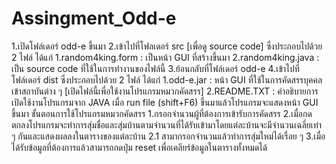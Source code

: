 # Assingment_Odd-e

1.เปิดโฟล์เดอร์ odd-e ขึ้นมา
2.เข้าไปที่โฟลเดอร์ src [เพื่อดู source code]
  ซึ่งประกอบไปด้วย 2 ไฟล์
  ได้แก่ 1.random4king.form : เป็นหน้า GUI ที่สร้างขึ้นมา
       2.random4king.java : เป็น source code ที่ใช้ในการทำงานของไฟล์นี้
3.ย้อนกลับที่โฟล์เดอร์ odd-e
4.เข้าไปที่โฟล์เดอร์ dist
  ซึ่งประกอบไปด้วย 2 ไฟล์
  ได้แก่ 1.odd-e.jar : หน้า GUI ที่ใช้ในการคัดสรรบุคคลเข้าสถาบันต่าง ๆ [เปิดไฟล์นี้เพื่อใช้งานโปรแกรมหมวกคัดสรร]
       2.README.TXT : คำอธิบายการเปิดใช้งานโปรแกรมจาก JAVA
เมื่อ run file (shift+F6) ขึ้นมาแล้วโปรแกรมจะแสดงหน้า GUI ขึ้นมา
ขั้นตอนการใช้โปรแกรมหมวกคัดสรร
1.กรอกจำนวนผู้ที่ต้องการเข้ารับการคัดสรร
2.เมื่อกดตกลงโปรแกรมจะทำการสุ่มชื่อและสุ่มบ้านตามจำนวนที่ได้รับเข้ามาโดยแต่ละบ้านจะมีจำนวนเฉลี่ยเท่า ๆ กันและแสดงผลลงในตารางของแต่ละบ้าน 
  2.1 สามากรอกจำนวนแล้วทำการสุ่มใหม่ได้เรื่อย ๆ
3.เมื่อได้รับข้อมูลที่ต้องการแล้วสามารถกดปุ่ม reset เพื่อเคลียร์ข้อมูลในตารางทั้งหมดได้

  
